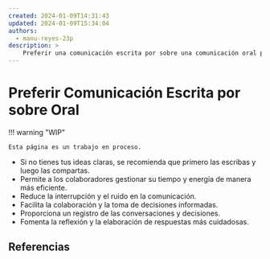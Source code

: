 ```yaml
---
created: 2024-01-09T14:31:43
updated: 2024-01-09T15:34:04
authors:
  - manu-reyes-23p
description: >
    Preferir una comunicación escrita por sobre una comunicación oral para permitir a los colaboradores gestionar su tiempo y energía de manera más eficiente.
---
```


# Preferir Comunicación Escrita por sobre Oral

!!! warning "WIP"

    Esta página es un trabajo en proceso.

- Si no tienes tus ideas claras, se recomienda que primero las escribas y luego las compartas.
- Permite a los colaboradores gestionar su tiempo y energía de manera más eficiente.
- Reduce la interrupción y el ruido en la comunicación.
- Facilita la colaboración y la toma de decisiones informadas.
- Proporciona un registro de las conversaciones y decisiones.
- Fomenta la reflexión y la elaboración de respuestas más cuidadosas.

## Referencias
